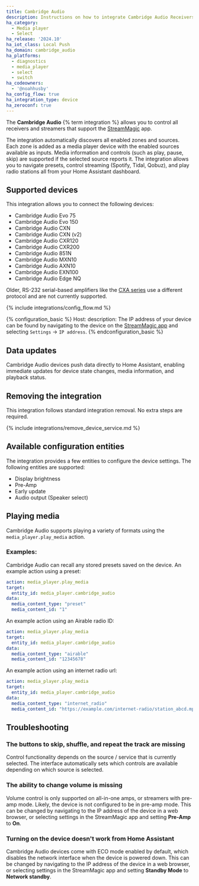 ```yaml
---
title: Cambridge Audio
description: Instructions on how to integrate Cambridge Audio Receivers into Home Assistant.
ha_category:
  - Media player
  - Select
ha_release: '2024.10'
ha_iot_class: Local Push
ha_domain: cambridge_audio
ha_platforms:
  - diagnostics
  - media_player
  - select
  - switch
ha_codeowners:
  - '@noahhusby'
ha_config_flow: true
ha_integration_type: device
ha_zeroconf: true
---
```


The **Cambridge Audio** {% term integration %} allows you to control all receivers and streamers that support the [StreamMagic](https://www.cambridgeaudio.com/usa/en/products/streammagic) app.

The integration automatically discovers all enabled zones and sources. Each zone is added as a media player device with the enabled sources available as inputs. Media information and controls (such as play, pause, skip) are supported if the selected source reports it. The integration allows you to navigate presets, control streaming (Spotify, Tidal, Qobuz), and play radio stations all from your Home Assistant dashboard.

## Supported devices

This integration allows you to connect the following devices:

- Cambridge Audio Evo 75
- Cambridge Audio Evo 150
- Cambridge Audio CXN
- Cambridge Audio CXN (v2)
- Cambridge Audio CXR120
- Cambridge Audio CXR200
- Cambridge Audio 851N
- Cambridge Audio MXN10
- Cambridge Audio AXN10
- Cambridge Audio EXN100
- Cambridge Audio Edge NQ

Older, RS-232 serial-based amplifiers like the [CXA series](https://www.cambridgeaudio.com/usa/en/products/hi-fi/cx-series-2/cxa81)
use a different protocol and are not currently supported.

{% include integrations/config_flow.md %}

{% configuration_basic %}
Host:
  description: The IP address of your device can be found by navigating to the device on the [StreamMagic app](https://www.cambridgeaudio.com/usa/en/products/streammagic) and selecting `Settings` → `IP address`.
{% endconfiguration_basic %}

## Data updates

Cambridge Audio devices push data directly to Home Assistant, enabling immediate updates for device state changes, media information, and playback status.

## Removing the integration

This integration follows standard integration removal. No extra steps are required.

{% include integrations/remove_device_service.md %}

## Available configuration entities

The integration provides a few entities to configure the device settings. The following entities are supported:

- Display brightness
- Pre-Amp
- Early update
- Audio output (Speaker select)

## Playing media

Cambridge Audio supports playing a variety of formats using the `media_player.play_media` action. 

### Examples:

Cambridge Audio can recall any stored presets saved on the device. An example action using a preset:
```yaml
action: media_player.play_media
target:
  entity_id: media_player.cambridge_audio
data:
  media_content_type: "preset"
  media_content_id: "1"
```

An example action using an Airable radio ID:

```yaml
action: media_player.play_media
target:
  entity_id: media_player.cambridge_audio
data:
  media_content_type: "airable"
  media_content_id: "12345678"
```

An example action using an internet radio url:
```yaml
action: media_player.play_media
target:
  entity_id: media_player.cambridge_audio
data:
  media_content_type: "internet_radio"
  media_content_id: "https://example.com/internet-radio/station_abcd.mp3"
```
## Troubleshooting

### The buttons to skip, shuffle, and repeat the track are missing

Control functionality depends on the source / service that is currently selected.
The interface automatically sets which controls are available depending on which source is selected.

### The ability to change volume is missing

Volume control is only supported on all-in-one amps, or streamers with pre-amp mode.
Likely, the device is not configured to be in pre-amp mode.
This can be changed by navigating to the IP address of the device in a web browser,
or selecting settings in the StreamMagic app and setting **Pre-Amp** to **On**.

### Turning on the device doesn't work from Home Assistant

Cambridge Audio devices come with ECO mode enabled by default, which disables the network interface when
the device is powered down. This can be changed by navigating to the IP address of the device in a web browser,
or selecting settings in the StreamMagic app and setting **Standby Mode** to **Network standby**.
